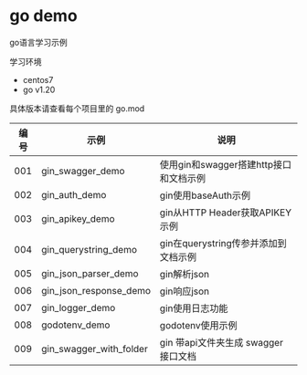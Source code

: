 # go demo

go语言学习示例

学习环境

- centos7
- go v1.20

具体版本请查看每个项目里的 go.mod


| 编号 | 示例                    | 说明                                   |
|------|-------------------------|--------------------------------------|
| 001  | gin_swagger_demo        | 使用gin和swagger搭建http接口和文档示例 |
| 002  | gin_auth_demo           | gin使用baseAuth示例                    |
| 003  | gin_apikey_demo         | gin从HTTP Header获取APIKEY示例         |
| 004  | gin_querystring_demo    | gin在querystring传参并添加到文档示例   |
| 005  | gin_json_parser_demo    | gin解析json                            |
| 006  | gin_json_response_demo  | gin响应json                            |
| 007  | gin_logger_demo         | gin使用日志功能                        |
| 008  | godotenv_demo           | godotenv使用示例                       |
| 009  | gin_swagger_with_folder | gin 带api文件夹生成 swagger 接口文档   |
